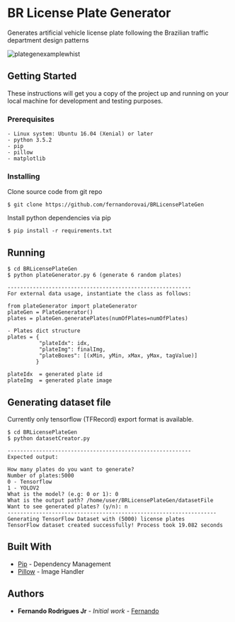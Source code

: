 # BR License Plate Generator
Generates artificial vehicle license plate following the Brazilian traffic department design patterns

![plategenexamplewhist](https://user-images.githubusercontent.com/3229701/38894606-17408808-4264-11e8-864f-5d8da4140543.png)

## Getting Started
These instructions will get you a copy of the project up and running on your local machine for development and testing purposes.

### Prerequisites
```
- Linux system: Ubuntu 16.04 (Xenial) or later
- python 3.5.2
- pip
- pillow
- matplotlib
```

### Installing
Clone source code from git repo

```
$ git clone https://github.com/fernandorovai/BRLicensePlateGen
```

Install python dependencies via pip

```
$ pip install -r requirements.txt
```

## Running
```
$ cd BRLicensePlateGen
$ python plateGenerator.py 6 (generate 6 random plates)

----------------------------------------------------------
For external data usage, instantiate the class as follows:

from plateGenerator import plateGenerator
plateGen = PlateGenerator()
plates = plateGen.generatePlates(numOfPlates=numOfPlates)

- Plates dict structure
plates = {
          "plateIdx": idx,
          "plateImg": finalImg,
          "plateBoxes": [(xMin, yMin, xMax, yMax, tagValue)]
         }

plateIdx  = generated plate id
plateImg  = generated plate image

```

## Generating dataset file
Currently only tensorflow (TFRecord) export format is available.
```
$ cd BRLicensePlateGen
$ python datasetCreator.py

----------------------------------------------------------
Expected output:

How many plates do you want to generate?
Number of plates:5000
0 - Tensorflow
1 - YOLOV2
What is the model? (e.g: 0 or 1): 0
What is the output path? /home/user/BRLicensePlateGen/datasetFile
Want to see generated plates? (y/n): n
------------------------------------------------------------------
Generating TensorFlow Dataset with (5000) license plates
TensorFlow dataset created successfully! Process took 19.082 seconds
```

## Built With

* [Pip](https://pip.pypa.io/en/stable/) - Dependency Management
* [Pillow](https://pillow.readthedocs.io/en/3.0.x/installation.html) - Image Handler

## Authors

* **Fernando Rodrigues Jr** - *Initial work* - [Fernando](https://github.com/fernandorovai)
